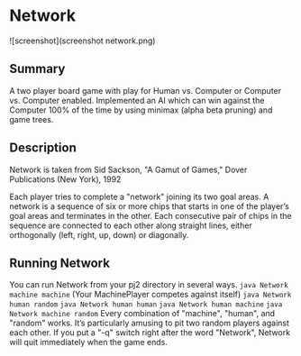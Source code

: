 # Network

![screenshot](screenshot network.png)

## Summary

A two player board game with play for Human vs. Computer or Computer vs. Computer enabled. Implemented an AI which can win against the Computer 100% of the time by using minimax (alpha beta pruning) and game trees.

## Description

Network is taken from Sid Sackson, "A Gamut of Games," Dover Publications (New York), 1992

Each player tries to complete a "network" joining its two goal areas.
A network is a sequence of six or more chips that starts in one of the player’s
goal areas and terminates in the other.  Each consecutive pair of chips in the
sequence are connected to each other along straight lines, either orthogonally
(left, right, up, down) or diagonally.

## Running Network

You can run Network from your pj2 directory in several ways.
`java Network machine machine` (Your MachinePlayer competes against itself)
`java Network human random`
`java Network human human`
`java Network human machine`
`java Network machine random`
Every combination of "machine", "human", and "random" works.  It’s particularly amusing to pit two random players against each other. If you put a "-q" switch right after the word "Network", Network will quit immediately when the game ends.
